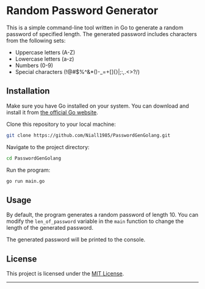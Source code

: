 # Random Password Generator

This is a simple command-line tool written in Go to generate a random password of specified length. The generated password includes characters from the following sets:
- Uppercase letters (A-Z)
- Lowercase letters (a-z)
- Numbers (0-9)
- Special characters (!@#$%^&*()-_=+[]{}|;:,.<>?/)

## Installation

Make sure you have Go installed on your system. You can download and install it from [the official Go website](https://golang.org/dl/).

Clone this repository to your local machine:

```bash
git clone https://github.com/Niall1985/PasswordGenGolang.git
```

Navigate to the project directory:

```bash
cd PasswordGenGolang
```

Run the program:

```bash
go run main.go
```

## Usage

By default, the program generates a random password of length 10. You can modify the `len_of_password` variable in the `main` function to change the length of the generated password.

The generated password will be printed to the console.

## License

This project is licensed under the [MIT License](LICENSE).

---

